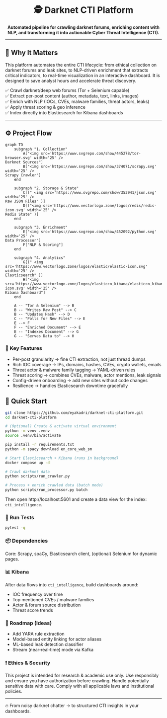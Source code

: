 <div align="center">

# 🕵️ Darknet CTI Platform  

**Automated pipeline for crawling darknet forums, enriching content with NLP, and transforming it into actionable Cyber Threat Intelligence (CTI).** 


</div>

---

## 🚨 Why It Matters 

This platform automates the entire CTI lifecycle: from ethical collection on darknet forums and leak sites, to NLP-driven enrichment that extracts critical indicators, to real-time visualization in an interactive dashboard. It is designed to save analyst hours and accelerate threat discovery.

✅ Crawl darknet/deep web forums (Tor + Selenium capable)  
✅ Extract per-post content (author, metadata, text, links, images)  
✅ Enrich with NLP (IOCs, CVEs, malware families, threat actors, leaks)  
✅ Apply threat scoring & geo inference  
✅ Index directly into Elasticsearch for Kibana dashboards  

---

## ⚙️ Project Flow
```mermaid
graph TD
    subgraph "1. Collection"
        A["<img src='https://www.svgrepo.com/show/445278/tor-browser.svg' width='25' />  
Darknet Sources"]
        B["<img src='https://www.svgrepo.com/show/374071/scrapy.svg' width='25' />  
Scrapy Crawler"]
    end
    
    subgraph "2. Storage & State"
        C[(" <img src='https://www.svgrepo.com/show/353941/json.svg' width='25' />  
Raw JSON Files" )]
        D[("<img src='https://www.vectorlogo.zone/logos/redis/redis-icon.svg' width='25' />  
Redis State" )]
    end

    subgraph "3. Enrichment"
        E["<img src='https://www.svgrepo.com/show/452092/python.svg' width='25' />  
Data Processor"]
        F["NLP & Scoring"]
    end

    subgraph "4. Analytics"
        G[(" <img src='https://www.vectorlogo.zone/logos/elastic/elastic-icon.svg' width='25' />  
Elasticsearch" )]
        H["<img src='https://www.vectorlogo.zone/logos/elasticco_kibana/elasticco_kibana-icon.svg' width='25' />  
Kibana Dashboard"]
    end

    A -- "Tor & Selenium" --> B
    B -- "Writes Raw Post" --> C
    B -- "Updates Hash" --> D
    C -- "Polls for New Files" --> E
    E --> F
    F -- "Enriched Document" --> E
    E -- "Indexes Document" --> G
    G -- "Serves Data to" --> H

```

### 🔑 Key Features
- Per-post granularity → fine CTI extraction, not just thread dumps
- Rich IOC coverage → IPs, domains, hashes, CVEs, crypto wallets, emails
- Threat actor & malware family tagging → YAML-driven rules
- Threat scoring → combines CVEs, malware, actor mentions, leak signals
- Config-driven onboarding → add new sites without code changes
- Resilience → handles Elasticsearch downtime gracefully

## 🚀 Quick Start
```bash
git clone https://github.com/eyakadri/darknet-cti-platform.git
cd darknet-cti-platform

# (Optional) Create & activate virtual environment
python -m venv .venv
source .venv/bin/activate

pip install -r requirements.txt
python -m spacy download en_core_web_sm

# Start Elasticsearch + Kibana (runs in background)
docker compose up -d

# Crawl darknet data
python scripts/run_crawler.py

# Process + enrich crawled data (batch mode)
python scripts/run_processor.py batch
```
Then open http://localhost:5601 and create a data view for the index: `cti_intelligence`.

### 🧪 Run Tests
```bash
pytest -q
```

### 📦 Dependencies
Core: Scrapy, spaCy, Elasticsearch client, (optional) Selenium for dynamic pages.

### 📊 Kibana
After data flows into `cti_intelligence`, build dashboards around:
- IOC frequency over time
- Top mentioned CVEs / malware families
- Actor & forum source distribution
- Threat score trends

### 🧭 Roadmap (Ideas)
- Add YARA rule extraction
- Model-based entity linking for actor aliases
- ML-based leak detection classifier
- Stream (near‑real‑time) mode via Kafka

### ❗ Ethics & Security
This project is intended for research & academic use only.
Use responsibly and ensure you have authorization before crawling.
Handle potentially sensitive data with care.
Comply with all applicable laws and institutional policies.

---

🔥 From noisy darknet chatter → to structured CTI insights in your dashboards.